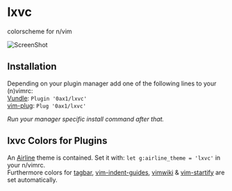 # lxvc
colorscheme for n/vim

![ScreenShot](https://raw.github.com/0ax1/lx/master/pictures/lx-colorscheme.jpg)

## Installation
Depending on your plugin manager add one of the following lines to your (n)vimrc:<br>
[Vundle](https://github.com/gmarik/Vundle.vim): `Plugin '0ax1/lxvc'`<br>
[vim-plug](https://github.com/junegunn/vim-plug): `Plug '0ax1/lxvc'`<br>

*Run your manager specific install command after that.*

lxvc Colors for Plugins
-----
An [Airline](https://github.com/bling/vim-airline) theme is contained. 
Set it with: `let g:airline_theme = 'lxvc'` in your n/vimrc.<br>
Furthermore colors for [tagbar](https://github.com/majutsushi/tagbar), 
[vim-indent-guides](https://github.com/nathanaelkane/vim-indent-guides), 
[vimwiki](https://github.com/vimwiki/vimwiki) &
[vim-startify](https://github.com/mhinz/vim-startify) are set automatically.
